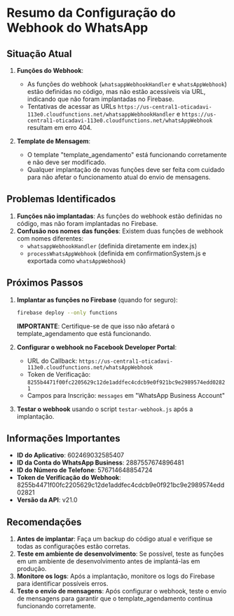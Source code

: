 # Resumo da Configuração do Webhook do WhatsApp

## Situação Atual

1. **Funções do Webhook**: 
   - As funções do webhook (`whatsappWebhookHandler` e `whatsAppWebhook`) estão definidas no código, mas não estão acessíveis via URL, indicando que não foram implantadas no Firebase.
   - Tentativas de acessar as URLs `https://us-central1-oticadavi-113e0.cloudfunctions.net/whatsappWebhookHandler` e `https://us-central1-oticadavi-113e0.cloudfunctions.net/whatsAppWebhook` resultam em erro 404.

2. **Template de Mensagem**:
   - O template "template_agendamento" está funcionando corretamente e não deve ser modificado.
   - Qualquer implantação de novas funções deve ser feita com cuidado para não afetar o funcionamento atual do envio de mensagens.

## Problemas Identificados

1. **Funções não implantadas**: As funções do webhook estão definidas no código, mas não foram implantadas no Firebase.
2. **Confusão nos nomes das funções**: Existem duas funções de webhook com nomes diferentes:
   - `whatsappWebhookHandler` (definida diretamente em index.js)
   - `processWhatsAppWebhook` (definida em confirmationSystem.js e exportada como `whatsAppWebhook`)

## Próximos Passos

1. **Implantar as funções no Firebase** (quando for seguro):
   ```bash
   firebase deploy --only functions
   ```
   **IMPORTANTE**: Certifique-se de que isso não afetará o template_agendamento que está funcionando.

2. **Configurar o webhook no Facebook Developer Portal**:
   - URL do Callback: `https://us-central1-oticadavi-113e0.cloudfunctions.net/whatsAppWebhook`
   - Token de Verificação: `8255b4471f00fc2205629c12de1addfec4cdcb9e0f921bc9e2989574edd02821`
   - Campos para Inscrição: `messages` em "WhatsApp Business Account"

3. **Testar o webhook** usando o script `testar-webhook.js` após a implantação.

## Informações Importantes

- **ID do Aplicativo**: 602469032585407
- **ID da Conta do WhatsApp Business**: 2887557674896481
- **ID do Número de Telefone**: 576714648854724
- **Token de Verificação do Webhook**: 8255b4471f00fc2205629c12de1addfec4cdcb9e0f921bc9e2989574edd02821
- **Versão da API**: v21.0

## Recomendações

1. **Antes de implantar**: Faça um backup do código atual e verifique se todas as configurações estão corretas.
2. **Teste em ambiente de desenvolvimento**: Se possível, teste as funções em um ambiente de desenvolvimento antes de implantá-las em produção.
3. **Monitore os logs**: Após a implantação, monitore os logs do Firebase para identificar possíveis erros.
4. **Teste o envio de mensagens**: Após configurar o webhook, teste o envio de mensagens para garantir que o template_agendamento continua funcionando corretamente.
